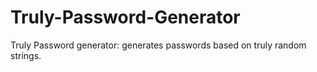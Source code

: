 # Truly-Password-Generator
Truly Password generator: generates passwords based on truly random strings.

